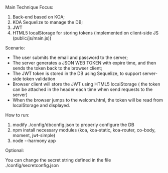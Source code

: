 Main Technique Focus:

1. Back-end based on KOA;
2. KOA Sequelize to manage the DB;
3. JWT
4. HTML5 localStorage for storing tokens (implemented on client-side JS (public/js/main.js))

Scenario:

- The user submits the email and password to the server;
- The server generates a JSON WEB TOKEN with expire time, and then sends the token back to the browser client;
- The JWT token is stored in the DB using Sequelize, to support server-side token validation
- Browser client will store the JWT using HTML5 localStorage ( the token can be attached in the header each time when send requests to the server)
- When the browser jumps to the welcom.html, the token will be read from localStorage and displayed.

How to run:

1. modify ./config/dbconfig.json to properly configure the DB
2. npm install necessary modules (koa, koa-static, koa-router, co-body, moment, jwt-simple)
3. node --harmony app

Optional: 

You can change the secret string defined in the file ./config/secretconfig.json
